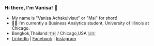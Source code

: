 ### Hi there, I'm Vanisa! 👋 
- My name is "Vanisa Achakulvisut" or "Mai" for short!
- :woman_student: I'm currently a Business Analytics student, University of Illinois at Chicago. 
- Bangkok,Thailand :thailand: / Chicago,USA :us:
- [LinkedIn](https://www.linkedin.com/in/vanisaachakulvisut/) | [Facebook](https://www.facebook.com/maibuzzy/) | [Instagram](https://www.instagram.com/maimaiva/)
